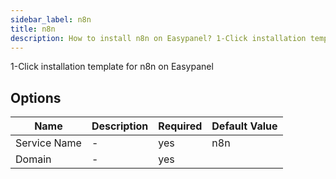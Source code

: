 ```yaml
---
sidebar_label: n8n
title: n8n
description: How to install n8n on Easypanel? 1-Click installation template for n8n on Easypanel
---
```

<!-- generated -->
1-Click installation template for n8n on Easypanel

## Options

Name | Description | Required | Default Value
-|-|-|-
Service Name | - | yes | n8n
Domain | - | yes | 
